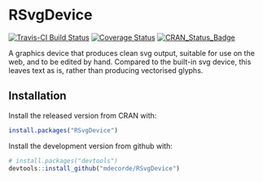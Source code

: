 # RSvgDevice

[![Travis-CI Build Status](https://travis-ci.org/mdecorde/RSvgDevice.svg?branch=master)](https://travis-ci.org/mdecorde/RSvgDevice)
[![Coverage Status](https://img.shields.io/codecov/c/github/mdecorde/RSvgDevice/master.svg)](https://codecov.io/github/mdecorde/RSvgDevice?branch=master)
[![CRAN_Status_Badge](http://www.r-pkg.org/badges/version/RSvgDevice)](http://cran.r-project.org/package=RSvgDevice)

A graphics device that produces clean svg output, suitable for use on the web, and to be edited by hand. Compared to the built-in svg device, this leaves text as is, rather than producing vectorised glyphs.

## Installation

Install the released version from CRAN with:

```R
install.packages("RSvgDevice")
```

Install the development version from github with:

```R
# install.packages("devtools")
devtools::install_github("mdecorde/RSvgDevice")
```

